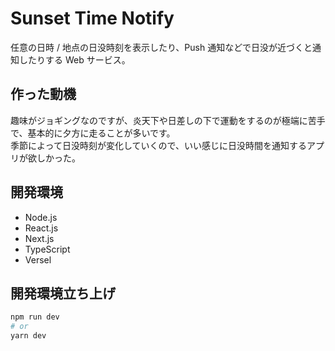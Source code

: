 # Sunset Time Notify

任意の日時 / 地点の日没時刻を表示したり、Push 通知などで日没が近づくと通知したりする Web サービス。

## 作った動機

趣味がジョギングなのですが、炎天下や日差しの下で運動をするのが極端に苦手で、基本的に夕方に走ることが多いです。  
季節によって日没時刻が変化していくので、いい感じに日没時間を通知するアプリが欲しかった。

## 開発環境

- Node.js
- React.js
- Next.js
- TypeScript
- Versel

## 開発環境立ち上げ

```bash
npm run dev
# or
yarn dev
```

